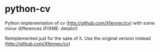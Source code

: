 python-cv
=========

Python implementation of cv (http://github.com/Xfennec/cv) with some minor differences (FIXME: details!)

Reimplemented just for the sake of it. Use the original version instead (http://github.com/Xfennec/cv)
